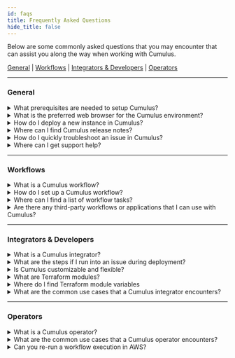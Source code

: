 ```yaml
---
id: faqs
title: Frequently Asked Questions
hide_title: false
---
```


Below are some commonly asked questions that you may encounter that can assist you along the way when working with Cumulus.

[General](#general) | [Workflows](#workflows) | [Integrators & Developers](#integrators--developers) | [Operators](#operators)

---

### General

<details>
  <summary>What prerequisites are needed to setup Cumulus?</summary>
  Answer: Here is a list of the tools and access that you will need in order to get started. To maintain the up-to-date versions that we are using please visit our [Cumulus main README](https://github.com/nasa/cumulus) for details.

- [NVM](https://github.com/creationix/nvm) for node versioning
- [AWS CLI](http://docs.aws.amazon.com/cli/latest/userguide/installing.html)
- Bash
- Docker (only required for testing)
- docker-compose (only required for testing `pip install docker-compose`)
- Python
- [pipenv](https://pypi.org/project/pipenv/)
  
> Keep in mind you will need access to the AWS console and an [Earthdata account](https://urs.earthdata.nasa.gov/) before you can deploy Cumulus.
</details>

<details>
  <summary>What is the preferred web browser for the Cumulus environment?</summary>

  Answer: Our preferred web browser is the latest version of [Google Chrome](https://www.google.com/chrome/).
</details>

<details>
  <summary>How do I deploy a new instance in Cumulus?</summary>

  Answer: For steps on the Cumulus deployment process go to [How to Deploy Cumulus](../deployment/deployment-readme).
</details>

<details>
  <summary>Where can I find Cumulus release notes?</summary>

  Answer: To get the latest information about updates to Cumulus go to [Cumulus Versions](https://nasa.github.io/cumulus/versions).
</details>

<details>
  <summary>How do I quickly troubleshoot an issue in Cumulus?</summary>

  Answer: To troubleshoot and fix issues in Cumulus reference our recommended solutions in [Troubleshooting Cumulus](../troubleshooting/troubleshooting-readme).
</details>

<details>
  <summary>Where can I get support help?</summary>

  Answer: The following options are available for assistance:

- Cumulus: Outside NASA users should file a [GitHub issue](https://github.com/nasa/cumulus/issues) and inside NASA users should file a Cumulus JIRA ticket.
- AWS: You can create a case in the [AWS Support Center](https://console.aws.amazon.com/support/home), accessible via your AWS Console.

> For more information on how to submit an issue or contribute to Cumulus follow our guidelines at [Contributing](https://github.com/nasa/cumulus/blob/master/CONTRIBUTING.md)
</details>

---

### Workflows

<details>
  <summary>What is a Cumulus workflow?</summary>

  Answer: A workflow is a provider-configured set of steps that describe the process to ingest data. Workflows are defined using [AWS Step Functions](https://docs.aws.amazon.com/step-functions/index.html). For more details, we suggest visiting the [Workflows](../workflows/workflows-readme) section.
</details>

<details>
  <summary>How do I set up a Cumulus workflow?</summary>

  Answer: You will need to create a provider, have an associated collection (add a new one), and generate a new rule first. Then you can set up a Cumulus workflow by following these steps [here](../workflows/developing-a-cumulus-workflow).
</details>

<details>
  <summary>Where can I find a list of workflow tasks?</summary>

  Answer: You can access a list of reusable tasks for Cumulus development at [Cumulus Tasks](../tasks).
</details>

<details>
  <summary>Are there any third-party workflows or applications that I can use with Cumulus?</summary>

  Answer: The Cumulus team works with various partners to help build a robust framework. You can visit our [External Contributions](../external-contributions/external-contributions) section to see what other options are available to help you customize Cumulus for your needs.
</details>

---

### Integrators & Developers

<details>
  <summary>What is a Cumulus integrator?</summary>

  Answer: Those who are working within Cumulus and AWS for deployments and to manage workflows. They may perform the following functions:

- Configure and deploy Cumulus to the AWS environment
- Configure Cumulus workflows
- Write custom workflow tasks

</details>

<details>
  <summary>What are the steps if I run into an issue during deployment?</summary>

  Answer: If you encounter an issue with your deployment go to the [Troubleshooting Deployment](../troubleshooting/troubleshooting-deployment) guide.
</details>

<details>
  <summary>Is Cumulus customizable and flexible?</summary>

  Answer: Yes. Cumulus is a modular architecture that allows you to decide which components that you want/need to deploy. These components are maintained as Terraform modules.
</details>

<details>
  <summary>What are Terraform modules?</summary>

  Answer: They are modules that are composed to create a Cumulus deployment, which gives integrators the flexibility to choose the components of Cumulus that want/need. To view Cumulus maintained modules or steps on how to create a module go to [Terraform modules](https://github.com/nasa/cumulus/tree/master/tf-modules).
</details>

<details>
  <summary>Where do I find Terraform module variables</summary>

  Answer: Go [here](https://github.com/nasa/cumulus/blob/master/tf-modules/cumulus/variables.tf) for a list of Cumulus maintained variables.
</details>

<details>
  <summary>What are the common use cases that a Cumulus integrator encounters?</summary>

  Answer: The following are some examples of possible use cases you may see:

- [Creating Cumulus Data Management Types](../integrator-guide/create-cumulus-data-mgmt-types)
- [Workflow: Add New Lambda](../integrator-guide/workflow-add-new-lambda)
- [Workflow: Troubleshoot Failed Step(s)](../integrator-guide/workflow-ts-failed-step)

</details>

---

### Operators

<details>
  <summary>What is a Cumulus operator?</summary>

  Answer: Those that ingests, archives, and troubleshoots datasets (called collections in Cumulus). Your daily activities might include but not limited to the following:

- Ingesting datasets
- Maintaining historical data ingest
- Starting and stopping data handlers
- Managing collections
- Managing provider definitions
- Creating, enabling, and disabling rules
- Investigating errors for granules and deleting or re-ingesting granules
- Investigating errors in executions and isolating failed workflow step(s)

</details>

<details>
  <summary>What are the common use cases that a Cumulus operator encounters?</summary>

  Answer: The following are some examples of possible use cases you may see:

- [Kinesis Stream For Ingest](../operator-docs/kinesis-stream-for-ingest)
- [Create Rule In Cumulus](../operator-docs/create-rule-in-cumulus)
- [Granule Workflows](../operator-docs/granule-workflows)

Explore more Cumulus operator best practices and how-tos in the dedicated [Operator Docs](../operator-docs/).
</details>

<details>
  <summary>Can you re-run a workflow execution in AWS?</summary>

  Answer: Yes. For steps on how to re-run a workflow execution go to [Re-running workflow executions](../operator-docs/rerunning-workflow-executions) in the [Cumulus Operator Docs](../operator-docs/about-operator-docs).
</details>
